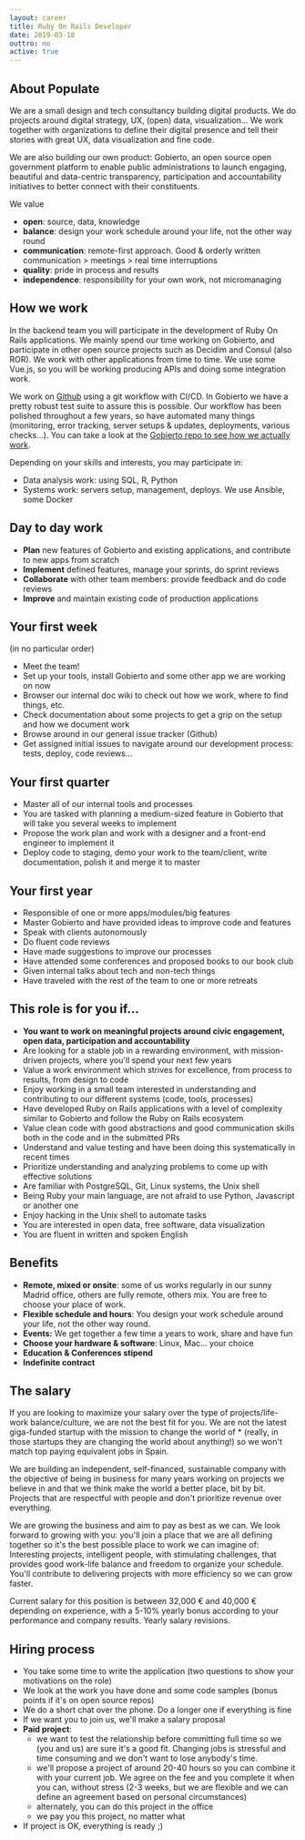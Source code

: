 ```yaml
---
layout: career
title: Ruby On Rails Developer
date: 2019-03-18
outtro: no
active: true
---
```


## About Populate

We are a small design and tech consultancy building digital products. We do projects around digital strategy, UX, (open) data, visualization... We work together with organizations to define their digital presence and tell their stories with great UX, data visualization and fine code.

We are also building our own product: Gobierto, an open source open government platform to enable public administrations to launch engaging, beautiful and data-centric transparency, participation and accountability initiatives to better connect with their constituents.

We value

- **open**: source, data, knowledge
- **balance**: design your work schedule around your life, not the other way round
- **communication**: remote-first approach. Good & orderly written communication > meetings > real time interruptions
- **quality**: pride in process and results
- **independence**: responsibility for your own work, not micromanaging


## How we work

In the backend team you will participate in the development of Ruby On Rails applications. We mainly spend our time working on Gobierto, and participate in other open source projects such as Decidim and Consul (also ROR). We work with other applications from time to time. We use some Vue.js, so you will be working producing APIs and doing some integration work.

We work on [Github](http://github.com/populatetools/) using a git workflow with CI/CD. In Gobierto we have a pretty robust test suite to assure this is possible. Our workflow has been polished throughout a few years, so have automated many things (monitoring, error tracking, server setups & updates, deployments, various checks...). You can take a look at the [Gobierto repo to see how we actually work](http://github.com/populatetools/gobierto).

Depending on your skills and interests, you may participate in:

- Data analysis work: using SQL, R, Python
- Systems work: servers setup, management, deploys. We use Ansible, some Docker


## Day to day work

- **Plan** new features of Gobierto and existing applications, and contribute to new apps from scratch
- **Implement** defined features, manage your sprints, do sprint reviews
- **Collaborate** with other team members: provide feedback and do code reviews
- **Improve** and maintain existing code of production applications


## Your first week

(in no particular order)

- Meet the team!
- Set up your tools, install Gobierto and some other app we are working on now
- Browser our internal doc wiki to check out how we work, where to find things, etc.
- Check documentation about some projects to get a grip on the setup and how we document work
- Browse around in our general issue tracker (Github)
- Get assigned initial issues to navigate around our development process: tests, deploy, code reviews...


## Your first quarter

- Master all of our internal tools and processes
- You are tasked with planning a medium-sized feature in Gobierto that will take you several weeks to implement
- Propose the work plan and work with a designer and a front-end engineer to implement it
- Deploy code to staging, demo your work to the team/client, write documentation, polish it and merge it to master


## Your first year

- Responsible of one or more apps/modules/big features
- Master Gobierto and have provided ideas to improve code and features
- Speak with clients autonomously
- Do fluent code reviews
- Have made suggestions to improve our processes
- Have attended some conferences and proposed books to our book club
- Given internal talks about tech and non-tech things
- Have traveled with the rest of the team to one or more retreats


## This role is for you if...

- **You want to work on meaningful projects around civic engagement, open data, participation and accountability**
- Are looking for a stable job in a rewarding environment, with mission-driven projects, where you'll spend your next few years
- Value a work environment which strives for excellence, from process to results, from design to code
- Enjoy working in a small team interested in understanding and contributing to our different systems (code, tools, processes)
- Have developed Ruby on Rails applications with a level of complexity similar to Gobierto and follow the Ruby on Rails ecosystem
- Value clean code with good abstractions and good communication skills both in the code and in the submitted PRs
- Understand and value testing and have been doing this systematically in recent times
- Prioritize understanding and analyzing problems to come up with effective solutions
- Are familiar with PostgreSQL, Git, Linux systems, the Unix shell
- Being Ruby your main language, are not afraid to use Python, Javascript or another one
- Enjoy hacking in the Unix shell to automate tasks
- You are interested in open data, free software, data visualization
- You are fluent in written and spoken English


## Benefits

- **Remote, mixed or onsite**: some of us works regularly in our sunny Madrid office, others are fully remote, others mix. You are free to choose your place of work.
- **Flexible schedule and hours**: You design your work schedule around your life, not the other way round.
- **Events:** We get together a few time a years to work, share and have fun
- **Choose your hardware & software**: Linux, Mac... your choice
- **Education & Conferences stipend**
- **Indefinite contract**


## The salary

If you are looking to maximize your salary over the type of projects/life-work balance/culture, we are not the best fit for you. We are not the latest giga-funded startup with the mission to change the world of * (really, in those startups they are changing the world about anything!) so we won't match top paying equivalent jobs in Spain.

We are building an independent, self-financed, sustainable company with the objective of being in business for many years working on projects we believe in and that we think make the world a better place, bit by bit. Projects that are respectful with people and don't prioritize revenue over everything.

We are growing the business and aim to pay as best as we can. We look forward to growing with you: you'll join a place that we are all defining together so it's the best possible place to work we can imagine of: Interesting projects, intelligent people, with stimulating challenges, that provides good work-life balance and freedom to organize your schedule. You'll contribute to delivering projects with more efficiency so we can grow faster.

Current salary for this position is between 32,000 € and 40,000 € depending on experience, with a 5-10% yearly bonus according to your performance and company results. Yearly salary revisions.


## Hiring process

- You take some time to write the application (two questions to show your motivations on the role)
- We look at the work you have done and some code samples (bonus points if it's on open source repos)
- We do a short chat over the phone. Do a longer one if everything is fine
- If we want you to join us, we'll make a salary proposal
- **Paid project**:
  - we want to test the relationship before committing full time so we (you and us) are sure it's a good fit. Changing jobs is stressful and time consuming and we don't want to lose anybody's time.
  - we'll propose a project of around 20-40 hours so you can combine it with your current job. We agree on the fee and you complete it when you can, without stress (2-3 weeks, but we are flexible and we can define an agreement based on personal circumstances)
  - alternately, you can do this project in the office
  - we pay you this project, no matter what
- If project is OK, everything is ready ;)

